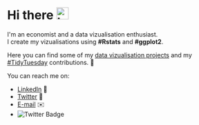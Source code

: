 # Hi there <img src="https://user-images.githubusercontent.com/1303154/88677602-1635ba80-d120-11ea-84d8-d263ba5fc3c0.gif" width="28px" alt="hi">
I'm an economist and a data vizualisation enthusiast.<br>
I create my vizualisations using **#Rstats** and **#ggplot2**.

Here you can find some of my [data vizualisation projects](https://github.com/gilbertfontana/DataVisualization) and my [#TidyTuesday](https://github.com/gilbertfontana/TidyTuesday) contributions. :art:

You can reach me on: <br/>
* [LinkedIn](https://se.linkedin.com/in/gilbertfontana) :briefcase: <br/>
* [Twitter](https://twitter.com/GilbertFontana/) :baby_chick: <br/>
* [E-mail](mailto:gilbert.fontana@hotmail.com) :envelope:
* ![Twitter Badge](https://img.shields.io/badge/-@GilbertFontana-1ca0f1?style=flat&labelColor=1ca0f1&logo=twitter&logoColor=white&link=https://twitter.com/GilbertFontana)
